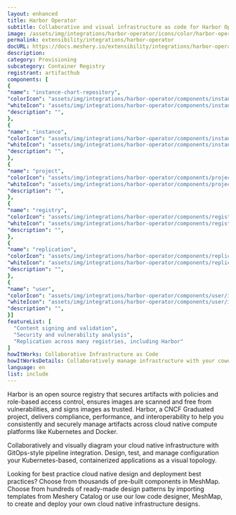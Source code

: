 ```yaml
---
layout: enhanced
title: Harbor Operator
subtitle: Collaborative and visual infrastructure as code for Harbor Operator
image: /assets/img/integrations/harbor-operator/icons/color/harbor-operator-color.svg
permalink: extensibility/integrations/harbor-operator
docURL: https://docs.meshery.io/extensibility/integrations/harbor-operator
description: 
category: Provisioning
subcategory: Container Registry
registrant: artifacthub
components: [
{
"name": "instance-chart-repository",
"colorIcon": "assets/img/integrations/harbor-operator/components/instance-chart-repository/icons/color/instance-chart-repository-color.svg",
"whiteIcon": "assets/img/integrations/harbor-operator/components/instance-chart-repository/icons/white/instance-chart-repository-white.svg",
"description": "",
},
{
"name": "instance",
"colorIcon": "assets/img/integrations/harbor-operator/components/instance/icons/color/instance-color.svg",
"whiteIcon": "assets/img/integrations/harbor-operator/components/instance/icons/white/instance-white.svg",
"description": "",
},
{
"name": "project",
"colorIcon": "assets/img/integrations/harbor-operator/components/project/icons/color/project-color.svg",
"whiteIcon": "assets/img/integrations/harbor-operator/components/project/icons/white/project-white.svg",
"description": "",
},
{
"name": "registry",
"colorIcon": "assets/img/integrations/harbor-operator/components/registry/icons/color/registry-color.svg",
"whiteIcon": "assets/img/integrations/harbor-operator/components/registry/icons/white/registry-white.svg",
"description": "",
},
{
"name": "replication",
"colorIcon": "assets/img/integrations/harbor-operator/components/replication/icons/color/replication-color.svg",
"whiteIcon": "assets/img/integrations/harbor-operator/components/replication/icons/white/replication-white.svg",
"description": "",
},
{
"name": "user",
"colorIcon": "assets/img/integrations/harbor-operator/components/user/icons/color/user-color.svg",
"whiteIcon": "assets/img/integrations/harbor-operator/components/user/icons/white/user-white.svg",
"description": "",
}]
featureList: [
  "Content signing and validation",
  "Security and vulnerability analysis",
  "Replication across many registries, including Harbor"
]
howItWorks: Collaborative Infrastructure as Code
howItWorksDetails: Collaboratively manage infrastructure with your coworkers synchronously sharing the same designs.
language: en
list: include
---
```

<p>
Harbor is an open source registry that secures artifacts with policies and role-based access control, ensures images are scanned and free from vulnerabilities, and signs images as trusted. Harbor, a CNCF Graduated project, delivers compliance, performance, and interoperability to help you consistently and securely manage artifacts across cloud native compute platforms like Kubernetes and Docker.
</p>
<p>
    Collaboratively and visually diagram your cloud native infrastructure with GitOps-style pipeline integration. Design, test, and manage configuration your Kubernetes-based, containerized applications as a visual topology.
</p>
<p>
    Looking for best practice cloud native design and deployment best practices? Choose from thousands of pre-built components in MeshMap. Choose from hundreds of ready-made design patterns by importing templates from Meshery Catalog or use our low code designer, MeshMap, to create and deploy your own cloud native infrastructure designs.
</p>

